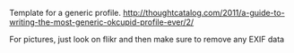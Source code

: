 Template for a generic profile. http://thoughtcatalog.com/2011/a-guide-to-writing-the-most-generic-okcupid-profile-ever/2/

For pictures, just look on flikr and then make sure to remove any EXIF data



